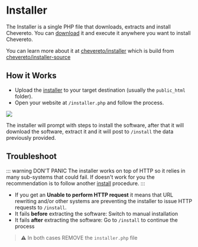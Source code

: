 # Installer

The Installer is a single PHP file that downloads, extracts and install Chevereto. You can [download](https://chevereto.com/download/file/installer) it and execute it anywhere you want to install Chevereto.

You can learn more about it at [chevereto/installer](https://github.com/chevereto/installer) which is build from [chevereto/installer-source](https://github.com/chevereto/installer-source)

## How it Works

- Upload the [installer](https://chevereto.com/download/file/installer) to your target destination (usually the `public_html` folder).
- Open your website at `/installer.php` and follow the process.

![](https://camo.githubusercontent.com/1c1a868703419338eb6b01802270171b4bbb134d/68747470733a2f2f63686576657265746f2e636f6d2f7372632f696d672f696e7374616c6c65722f73637265656e2d76322e706e673f3230313930363233)

The installer will prompt with steps to install the software, after that it will download the software, extract it and it will post to `/install` the data previously provided.

## Troubleshoot

::: warning DON'T PANIC
The installer works on top of HTTP so it relies in many sub-systems that could fail. If doesn't work for you the recommendation is to follow another [install](install.md) procedure.
:::

- If you get an **Unable to perform HTTP request** it means that URL rewriting and/or other systems are preventing the installer to issue HTTP requests to `/install`.
- It fails **before** extracting the software: Switch to manual installation
- It fails **after** extracting the software: Go to `/install` to continue the process

> ⚠ In both cases REMOVE the `installer.php` file
